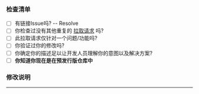 ### 检查清单
- [ ] 有链接Issue吗? -- Resolve  <!--←如有请在这里填写具体链接的议题，例如 #114-->
- [ ] 你检查过没有其他重复的 [拉取请求](https://github.com/fjwxzde/Sitemap_Creator/pulls) 吗?
- [ ] 此拉取请求仅针对一个问题/功能吗?
- [ ] 你验证过你的修改吗?
- [ ] 你确定你的描述足以让开发人员理解你的意图以及解决方案?
- [ ] **你知道你现在是在预发行版仓库中**

### 修改说明

<!--在这里尽可能详细的描述你做的修改，以便开发人员审查你的修改。-->

---

